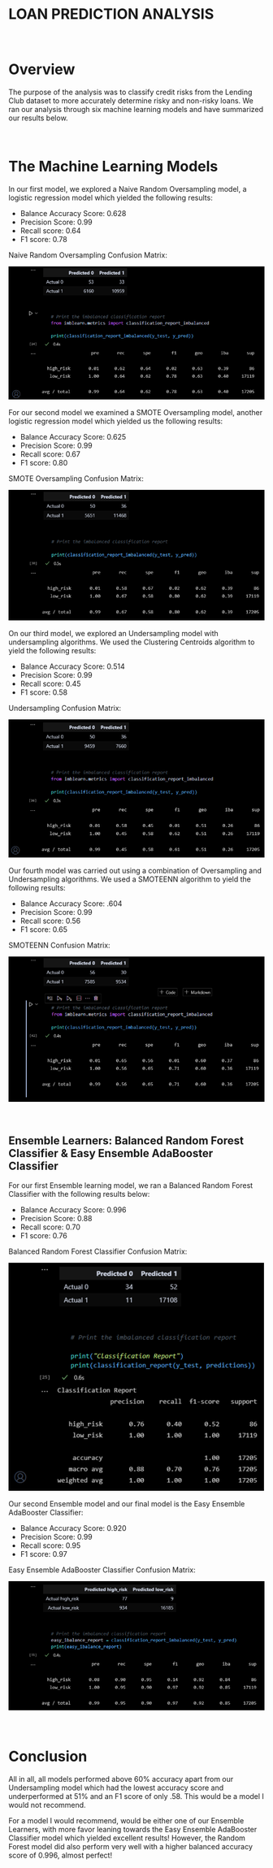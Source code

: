 # LOAN PREDICTION ANALYSIS 

<br>

# Overview

The purpose of the analysis was to classify credit risks from the Lending Club dataset to more accurately determine risky and non-risky loans. We ran our analysis through six machine learning models and have summarized our results below.

<br>

# The Machine Learning Models

In our first model, we explored a Naive Random Oversampling model, a logistic regression model which yielded the following results:

* Balance Accuracy Score: 0.628
* Precision Score: 0.99
* Recall score: 0.64
* F1 score: 0.78

Naive Random Oversampling Confusion Matrix:

![naive_cm](https://github.com/rainmannyc/Credit_Risk_Analysis/blob/e5b603f2bd932ef489f6984fe98cd9a342ec9abf/Resources/naive_cm.png)


For our second model we examined a SMOTE Oversampling model, another logistic regression model which yielded us the following results:

* Balance Accuracy Score: 0.625
* Precision Score: 0.99
* Recall score: 0.67
* F1 score: 0.80

SMOTE Oversampling Confusion Matrix:

![smote_cm](https://github.com/rainmannyc/Credit_Risk_Analysis/blob/e5b603f2bd932ef489f6984fe98cd9a342ec9abf/Resources/smote_cm.png)

On our third model, we explored an Undersampling model with undersampling algorithms. We used the Clustering Centroids algorithm to yield the following results:

* Balance Accuracy Score: 0.514
* Precision Score: 0.99
* Recall score: 0.45
* F1 score: 0.58

Undersampling Confusion Matrix:

![undersampling_cm](https://github.com/rainmannyc/Credit_Risk_Analysis/blob/e5b603f2bd932ef489f6984fe98cd9a342ec9abf/Resources/undersampling_cm.png)


Our fourth model was carried out using a combination of Oversampling and Undersampling algorithms. We used a SMOTEENN algorithm to yield the following results:

* Balance Accuracy Score: .604
* Precision Score: 0.99
* Recall score: 0.56
* F1 score: 0.65

SMOTEENN Confusion Matrix:

![smoteenn](https://github.com/rainmannyc/Credit_Risk_Analysis/blob/e5b603f2bd932ef489f6984fe98cd9a342ec9abf/Resources/combo_cm.png)

<br>

## Ensemble Learners: Balanced Random Forest Classifier & Easy Ensemble AdaBooster Classifier

For our first Ensemble learning model, we ran a Balanced Random Forest Classifier with the following results below:

* Balance Accuracy Score: 0.996
* Precision Score: 0.88
* Recall score: 0.70
* F1 score: 0.76

Balanced Random Forest Classifier Confusion Matrix:

![r_forest_cm](https://github.com/rainmannyc/Credit_Risk_Analysis/blob/e5b603f2bd932ef489f6984fe98cd9a342ec9abf/Resources/r_forest_cm.png)

Our second Ensemble model and our final model is the Easy Ensemble AdaBooster Classifier:

* Balance Accuracy Score: 0.920
* Precision Score: 0.99
* Recall score: 0.95
* F1 score: 0.97

Easy Ensemble AdaBooster Classifier Confusion Matrix:

![easy_e_cm](https://github.com/rainmannyc/Credit_Risk_Analysis/blob/e5b603f2bd932ef489f6984fe98cd9a342ec9abf/Resources/easy_e_cm.png)

<br>

# Conclusion

All in all, all models performed above 60% accuracy apart from our Undersampling model which had the lowest accuracy score and underperformed at 51% and an F1 score of only .58. This would be a model I would not recommend.

For a model I would recommend, would be either one of our Ensemble Learners, with more favor leaning towards the Easy Ensemble AdaBooster Classifier model which yielded excellent results! However, the Random Forest model did also perform very well with a higher balanced accuracy score of 0.996, almost perfect! 
